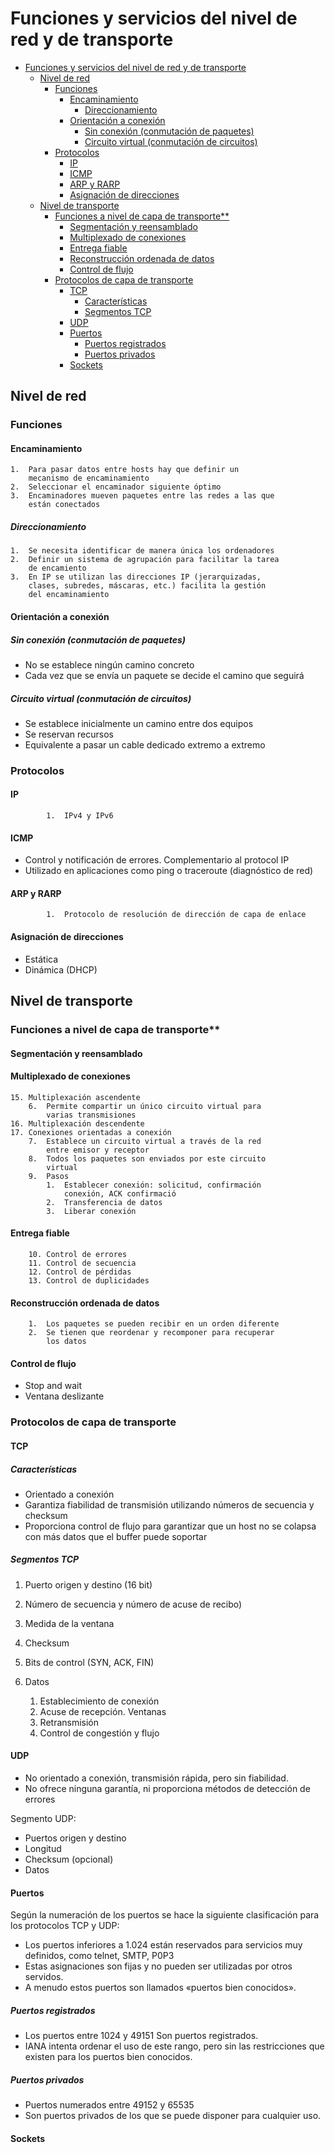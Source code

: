 # Funciones y servicios del nivel de red y de transporte

- [Funciones y servicios del nivel de red y de transporte](#funciones-y-servicios-del-nivel-de-red-y-de-transporte)
  - [Nivel de red](#nivel-de-red)
    - [Funciones](#funciones)
      - [Encaminamiento](#encaminamiento)
        - [Direccionamiento](#direccionamiento)
      - [Orientación a conexión](#orientaci%C3%B3n-a-conexi%C3%B3n)
        - [Sin conexión (conmutación de paquetes)](#sin-conexi%C3%B3n-conmutaci%C3%B3n-de-paquetes)
        - [Circuito virtual (conmutación de circuitos)](#circuito-virtual-conmutaci%C3%B3n-de-circuitos)
    - [Protocolos](#protocolos)
      - [IP](#ip)
      - [ICMP](#icmp)
      - [ARP y RARP](#arp-y-rarp)
      - [Asignación de direcciones](#asignaci%C3%B3n-de-direcciones)
  - [Nivel de transporte](#nivel-de-transporte)
    - [Funciones a nivel de capa de transporte**](#funciones-a-nivel-de-capa-de-transporte)
      - [Segmentación y reensamblado](#segmentaci%C3%B3n-y-reensamblado)
      - [Multiplexado de conexiones](#multiplexado-de-conexiones)
      - [Entrega fiable](#entrega-fiable)
      - [Reconstrucción ordenada de datos](#reconstrucci%C3%B3n-ordenada-de-datos)
      - [Control de flujo](#control-de-flujo)
    - [Protocolos de capa de transporte](#protocolos-de-capa-de-transporte)
      - [TCP](#tcp)
        - [Características](#caracter%C3%ADsticas)
        - [Segmentos TCP](#segmentos-tcp)
      - [UDP](#udp)
      - [Puertos](#puertos)
        - [Puertos registrados](#puertos-registrados)
        - [Puertos privados](#puertos-privados)
      - [Sockets](#sockets)
  
## Nivel de red

### Funciones

#### Encaminamiento

    1.  Para pasar datos entre hosts hay que definir un
        mecanismo de encaminamiento
    2.  Seleccionar el encaminador siguiente óptimo
    3.  Encaminadores mueven paquetes entre las redes a las que
        están conectados

##### Direccionamiento

    1.  Se necesita identificar de manera única los ordenadores
    2.  Definir un sistema de agrupación para facilitar la tarea
        de encamiento
    3.  En IP se utilizan las direcciones IP (jerarquizadas,
        clases, subredes, máscaras, etc.) facilita la gestión
        del encaminamiento

#### Orientación a conexión

##### Sin conexión (conmutación de paquetes)

- No se establece ningún camino concreto
- Cada vez que se envía un paquete se decide el camino que seguirá

##### Circuito virtual (conmutación de circuitos)

- Se establece inicialmente un camino entre dos equipos
- Se reservan recursos
- Equivalente a pasar un cable dedicado extremo a extremo

### Protocolos

#### IP

            1.  IPv4 y IPv6

#### ICMP

- Control y notificación de errores. Complementario al protocol IP
- Utilizado en aplicaciones como ping o traceroute (diagnóstico de red)

#### ARP y RARP

            1.  Protocolo de resolución de dirección de capa de enlace

#### Asignación de direcciones

- Estática
- Dinámica (DHCP)

## Nivel de transporte

### Funciones a nivel de capa de transporte**

#### Segmentación y reensamblado

#### Multiplexado de conexiones

    15. Multiplexación ascendente
        6.  Permite compartir un único circuito virtual para
            varias transmisiones
    16. Multiplexación descendente
    17. Conexiones orientadas a conexión
        7.  Establece un circuito virtual a través de la red
            entre emisor y receptor
        8.  Todos los paquetes son enviados por este circuito
            virtual
        9.  Pasos
            1.  Establecer conexión: solicitud, confirmación
                conexión, ACK confirmació
            2.  Transferencia de datos
            3.  Liberar conexión

#### Entrega fiable

        10. Control de errores
        11. Control de secuencia
        12. Control de pérdidas
        13. Control de duplicidades

#### Reconstrucción ordenada de datos

        1.  Los paquetes se pueden recibir en un orden diferente
        2.  Se tienen que reordenar y recomponer para recuperar
            los datos
#### Control de flujo

- Stop and wait
- Ventana deslizante

### Protocolos de capa de transporte

#### TCP

##### Características

- Orientado a conexión
- Garantiza fiabilidad de transmisión utilizando números de secuencia y checksum
- Proporciona control de flujo para garantizar que un host no se colapsa con más datos que el buffer puede soportar

##### Segmentos TCP

1.  Puerto origen y destino (16 bit)
2.  Número de secuencia y número de acuse de recibo)
3.  Medida de la ventana
4.  Checksum
5.  Bits de control (SYN, ACK, FIN)
6.  Datos


    1.  Establecimiento de conexión
    2.  Acuse de recepción. Ventanas
    3.  Retransmisión
    4.  Control de congestión y flujo

#### UDP

- No orientado a conexión, transmisión rápida, pero sin fiabilidad.
- No ofrece ninguna garantía, ni proporciona métodos de detección de errores

Segmento UDP:

- Puertos origen y destino
- Longitud
- Checksum (opcional)
- Datos

#### Puertos

Según la numeración de los puertos se hace la siguiente
clasificación para los protocolos TCP y UDP:

- Los puertos inferiores a 1.024 están reservados para servicios muy definidos, como telnet, SMTP, P0P3
- Estas asignaciones son fijas y no pueden ser utilizadas por otros servidos.
- A menudo estos puertos son llamados «puertos bien conocidos».

##### Puertos registrados

- Los puertos entre 1024 y 49151 Son puertos registrados.
- IANA intenta ordenar el uso de este rango, pero sin las restricciones que
existen para los puertos bien conocidos.

##### Puertos privados

- Puertos numerados entre 49152 y 65535
- Son puertos privados de los que se puede disponer para cualquier uso.

#### Sockets
